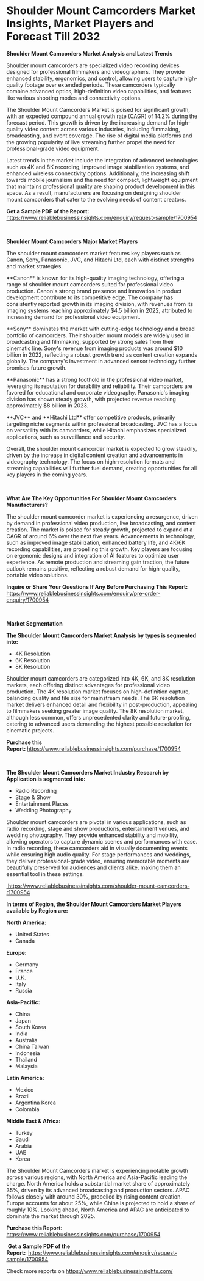 <p><h1>Shoulder Mount Camcorders Market Insights, Market Players and Forecast Till 2032</h1></p><p><strong>Shoulder Mount Camcorders Market Analysis and Latest Trends</strong></p>
<p><p>Shoulder mount camcorders are specialized video recording devices designed for professional filmmakers and videographers. They provide enhanced stability, ergonomics, and control, allowing users to capture high-quality footage over extended periods. These camcorders typically combine advanced optics, high-definition video capabilities, and features like various shooting modes and connectivity options.</p><p>The Shoulder Mount Camcorders Market is poised for significant growth, with an expected compound annual growth rate (CAGR) of 14.2% during the forecast period. This growth is driven by the increasing demand for high-quality video content across various industries, including filmmaking, broadcasting, and event coverage. The rise of digital media platforms and the growing popularity of live streaming further propel the need for professional-grade video equipment.</p><p>Latest trends in the market include the integration of advanced technologies such as 4K and 8K recording, improved image stabilization systems, and enhanced wireless connectivity options. Additionally, the increasing shift towards mobile journalism and the need for compact, lightweight equipment that maintains professional quality are shaping product development in this space. As a result, manufacturers are focusing on designing shoulder mount camcorders that cater to the evolving needs of content creators.</p></p>
<p><strong>Get a Sample PDF of the Report:&nbsp;</strong> <a href="https://www.reliablebusinessinsights.com/enquiry/request-sample/1700954?utm_campaign=2752&utm_medium=2&utm_source=Github&utm_content=ia&utm_term=27032025&utm_id=shoulder-mount-camcorders">https://www.reliablebusinessinsights.com/enquiry/request-sample/1700954</a></p>
<p>&nbsp;</p>
<p><strong>Shoulder Mount Camcorders Major Market Players</strong></p>
<p><p>The shoulder mount camcorders market features key players such as Canon, Sony, Panasonic, JVC, and Hitachi Ltd, each with distinct strengths and market strategies. </p><p>**Canon** is known for its high-quality imaging technology, offering a range of shoulder mount camcorders suited for professional video production. Canon's strong brand presence and innovation in product development contribute to its competitive edge. The company has consistently reported growth in its imaging division, with revenues from its imaging systems reaching approximately $4.5 billion in 2022, attributed to increasing demand for professional video equipment.</p><p>**Sony** dominates the market with cutting-edge technology and a broad portfolio of camcorders. Their shoulder mount models are widely used in broadcasting and filmmaking, supported by strong sales from their cinematic line. Sony's revenue from imaging products was around $10 billion in 2022, reflecting a robust growth trend as content creation expands globally. The company's investment in advanced sensor technology further promises future growth.</p><p>**Panasonic** has a strong foothold in the professional video market, leveraging its reputation for durability and reliability. Their camcorders are favored for educational and corporate videography. Panasonic's imaging division has shown steady growth, with projected revenue reaching approximately $8 billion in 2023.</p><p>**JVC** and **Hitachi Ltd** offer competitive products, primarily targeting niche segments within professional broadcasting. JVC has a focus on versatility with its camcorders, while Hitachi emphasizes specialized applications, such as surveillance and security.</p><p>Overall, the shoulder mount camcorder market is expected to grow steadily, driven by the increase in digital content creation and advancements in videography technology. The focus on high-resolution formats and streaming capabilities will further fuel demand, creating opportunities for all key players in the coming years.</p></p>
<p>&nbsp;</p>
<p><strong>What Are The Key Opportunities For Shoulder Mount Camcorders Manufacturers?</strong></p>
<p><p>The shoulder mount camcorder market is experiencing a resurgence, driven by demand in professional video production, live broadcasting, and content creation. The market is poised for steady growth, projected to expand at a CAGR of around 6% over the next five years. Advancements in technology, such as improved image stabilization, enhanced battery life, and 4K/6K recording capabilities, are propelling this growth. Key players are focusing on ergonomic designs and integration of AI features to optimize user experience. As remote production and streaming gain traction, the future outlook remains positive, reflecting a robust demand for high-quality, portable video solutions.</p></p>
<p><strong>Inquire or Share Your Questions If Any Before Purchasing This Report:</strong> <a href="https://www.reliablebusinessinsights.com/enquiry/pre-order-enquiry/1700954?utm_campaign=2752&utm_medium=2&utm_source=Github&utm_content=ia&utm_term=27032025&utm_id=shoulder-mount-camcorders">https://www.reliablebusinessinsights.com/enquiry/pre-order-enquiry/1700954</a></p>
<p>&nbsp;</p>
<p><strong>Market Segmentation</strong></p>
<p><strong>The Shoulder Mount Camcorders Market Analysis by types is segmented into:</strong></p>
<p><ul><li>4K Resolution</li><li>6K Resolution</li><li>8K Resolution</li></ul></p>
<p><p>Shoulder mount camcorders are categorized into 4K, 6K, and 8K resolution markets, each offering distinct advantages for professional video production. The 4K resolution market focuses on high-definition capture, balancing quality and file size for mainstream needs. The 6K resolution market delivers enhanced detail and flexibility in post-production, appealing to filmmakers seeking greater image quality. The 8K resolution market, although less common, offers unprecedented clarity and future-proofing, catering to advanced users demanding the highest possible resolution for cinematic projects.</p></p>
<p><strong>Purchase this Report:&nbsp;</strong><a href="https://www.reliablebusinessinsights.com/purchase/1700954?utm_campaign=2752&utm_medium=2&utm_source=Github&utm_content=ia&utm_term=27032025&utm_id=shoulder-mount-camcorders">https://www.reliablebusinessinsights.com/purchase/1700954</a></p>
<p>&nbsp;</p>
<p><strong>The Shoulder Mount Camcorders Market Industry Research by Application is segmented into:</strong></p>
<p><ul><li>Radio Recording</li><li>Stage & Show</li><li>Entertainment Places</li><li>Wedding Photography</li></ul></p>
<p><p>Shoulder mount camcorders are pivotal in various applications, such as radio recording, stage and show productions, entertainment venues, and wedding photography. They provide enhanced stability and mobility, allowing operators to capture dynamic scenes and performances with ease. In radio recording, these camcorders aid in visually documenting events while ensuring high audio quality. For stage performances and weddings, they deliver professional-grade video, ensuring memorable moments are beautifully preserved for audiences and clients alike, making them an essential tool in these settings.</p></p>
<p><a href="https://www.reliablebusinessinsights.com/shoulder-mount-camcorders-r1700954?utm_campaign=2752&utm_medium=2&utm_source=Github&utm_content=ia&utm_term=27032025&utm_id=shoulder-mount-camcorders">&nbsp;https://www.reliablebusinessinsights.com/shoulder-mount-camcorders-r1700954</a></p>
<p><strong>In terms of Region, the Shoulder Mount Camcorders Market Players available by Region are:</strong></p>
<p>
    <p> <strong> North America: </strong>
        <ul>
            <li>United States</li>
            <li>Canada</li>
        </ul>
        </p> 
    <p> <strong> Europe: </strong>
        <ul>
            <li>Germany</li>
            <li>France</li>
            <li>U.K.</li>
            <li>Italy</li>
            <li>Russia</li>
        </ul>
        </p> 
    <p> <strong> Asia-Pacific: </strong>
        <ul>
            <li>China</li>
            <li>Japan</li>
            <li>South Korea</li>
            <li>India</li>
            <li>Australia</li>
            <li>China Taiwan</li>
            <li>Indonesia</li>
            <li>Thailand</li>
            <li>Malaysia</li>
        </ul>
        </p> 
    <p> <strong> Latin America: </strong>
        <ul>
            <li>Mexico</li>
            <li>Brazil</li>
            <li>Argentina Korea</li>
            <li>Colombia</li>
        </ul>
        </p> 
    <p> <strong> Middle East & Africa: </strong>
        <ul>
            <li>Turkey</li>
            <li>Saudi</li>
            <li>Arabia</li>
            <li>UAE</li>
            <li>Korea</li>
        </ul>
    </p>
    </p>
<p><p>The Shoulder Mount Camcorders market is experiencing notable growth across various regions, with North America and Asia-Pacific leading the charge. North America holds a substantial market share of approximately 35%, driven by its advanced broadcasting and production sectors. APAC follows closely with around 30%, propelled by rising content creation. Europe accounts for about 25%, while China is projected to hold a share of roughly 10%. Looking ahead, North America and APAC are anticipated to dominate the market through 2025.</p></p>
<p><strong>Purchase this Report: </strong><a href="https://www.reliablebusinessinsights.com/purchase/1700954?utm_campaign=2752&utm_medium=2&utm_source=Github&utm_content=ia&utm_term=27032025&utm_id=shoulder-mount-camcorders">https://www.reliablebusinessinsights.com/purchase/1700954</a></p>
<p>&nbsp;<strong>Get a Sample PDF of the Report:&nbsp;&nbsp;</strong><a href="https://www.reliablebusinessinsights.com/enquiry/request-sample/1700954?utm_campaign=2752&utm_medium=2&utm_source=Github&utm_content=ia&utm_term=27032025&utm_id=shoulder-mount-camcorders">https://www.reliablebusinessinsights.com/enquiry/request-sample/1700954</a></p>
<p><strong></strong></p>
<p>Check more reports on <a href="https://www.reliablebusinessinsights.com/?utm_campaign=2752&utm_medium=2&utm_source=Github&utm_content=ia&utm_term=27032025&utm_id=shoulder-mount-camcorders">https://www.reliablebusinessinsights.com/</a></p>